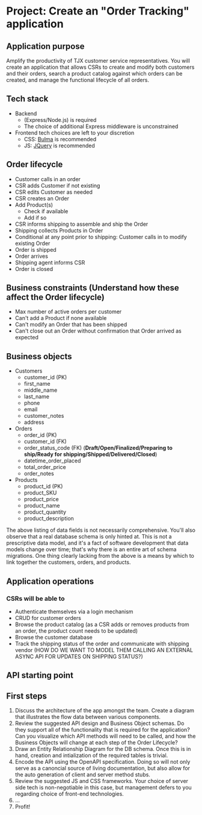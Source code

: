 # Project: Create an "Order Tracking" application
 
## Application purpose
Amplify the productivity of TJX customer service representatives. You will create an application that allows CSRs to create and modify both customers and their orders, search a product catalog against which orders can be created, and manage the functional lifecycle of all orders.

## Tech stack
* Backend 
    - (Express/Node.js) is required
    - The choice of additional Express middleware is unconstrained
* Frontend tech choices are left to your discretion
    - CSS: [Bulma](https://bulma.io/) is recommended 
    - JS: [JQuery](https://jquery.com/) is recommended
 
## Order lifecycle
* Customer calls in an order
* CSR adds Customer if not existing
* CSR edits Customer as needed
* CSR creates an Order
* Add Product(s)
    - Check if available
    - Add if so
* CSR informs shipping to assemble and ship the Order
* Shipping collects Products in Order
* Conditional at any point prior to shipping: Customer calls in to modify existing Order
* Order is shipped
* Order arrives
* Shipping agent informs CSR
* Order is closed

## Business constraints (Understand how these affect the Order lifecycle)
* Max number of active orders per customer
* Can't add a Product if none available
* Can't modify an Order that has been shipped
* Can't close out an Order without confirmation that Order arrived as expected

## Business objects
* Customers
    - customer_id (PK)
    - first_name
    - middle_name
    - last_name
    - phone
    - email
    - customer_notes
    - address
* Orders
    - order_id (PK)
    - customer_id (FK)
    - order_status_code (FK) (**Draft/Open/Finalized/Preparing to ship/Ready for shipping/Shipped/Delivered/Closed**)
    - datetime_order_placed
    - total_order_price
    - order_notes
* Products
    - product_id (PK)
    - product_SKU
    - product_price
    - product_name
    - product_quantity
    - product_description

The above listing of data fields is not necessarily comprehensive. You'll also observe that a real database schema is only hinted at. This is not a prescriptive data model, and it's a fact of software development that data models change over time; that's why there is an entire art of schema migrations. One thing clearly lacking from the above is a means by which to link together the customers, orders, and products.

## Application operations
### CSRs will be able to
* Authenticate themselves via a login mechanism
* CRUD for customer orders
* Browse the product catalog (as a CSR adds or removes products from an order, the product count needs to be updated)
* Browse the customer database
* Track the shipping status of the order and communicate with shipping vendor (HOW DO WE WANT TO MODEL THEM CALLING AN EXTERNAL ASYNC API FOR UPDATES ON SHIPPING STATUS?)

## API starting point
 
## First steps
1. Discuss the architecture of the app amongst the team. Create a diagram that illustrates the flow data between various components.
2. Review the suggested API design and Business Object schemas. Do they support all of the functionality that is required for the application? Can you visualize which API methods will need to be called, and how the Business Objects will change at each step of the Order Lifecycle?
3. Draw an Entity Relationship Diagram for the DB schema. Once this is in hand, creation and intialization of the required tables is trivial.
4. Encode the API using the OpenAPI specification. Doing so will not only serve as a canoncial source of living documentation, but also allow for the auto generation of client and server method stubs.
5. Review the suggested JS and CSS frameworks. Your choice of server side tech is non-negotiable in this case, but management defers to you regarding choice of front-end technologies.
6. ...
7. Profit!

